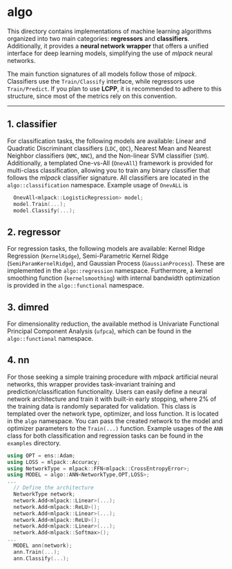 # algo

This directory contains implementations of machine learning algorithms organized into two main categories: **regressors** and **classifiers**. Additionally, it provides a **neural network wrapper** that offers a unified interface for deep learning models, simplifying the use of *mlpack* neural networks.  

The main function signatures of all models follow those of *mlpack*. Classifiers use the `Train/Classify` interface, while regressors use `Train/Predict`. If you plan to use **LCPP**, it is recommended to adhere to this structure, since most of the metrics rely on this convention.  

---

## 1. classifier

For classification tasks, the following models are available: Linear and Quadratic Discriminant classifiers (`LDC`, `QDC`), Nearest Mean and Nearest Neighbor classifiers (`NMC`, `NNC`), and the Non-linear SVM classifier (`SVM`). Additionally, a templated One-vs-All (`OnevAll`) framework is provided for multi-class classification, allowing you to train any binary classifier that follows the *mlpack* classifier signature. All classifiers are located in the `algo::classification` namespace. Example usage of `OnevALL` is

```cpp
  OnevAll<mlpack::LogisticRegression> model;
  model.Train(...);
  model.Classify(...);
```


## 2. regressor

For regression tasks, the following models are available: Kernel Ridge Regression (`KernelRidge`), Semi-Parametric Kernel Ridge (`SemiParamKernelRidge`), and Gaussian Process (`GaussianProcess`). These are implemented in the `algo::regression` namespace. Furthermore, a kernel smoothing function (`kernelsmoothing`) with internal bandwidth optimization is provided in the `algo::functional` namespace.  


## 3. dimred

For dimensionality reduction, the available method is Univariate Functional Principal Component Analysis (`ufpca`), which can be found in the `algo::functional` namespace.  


## 4. nn

For those seeking a simple training procedure with *mlpack* artificial neural networks, this wrapper provides task-invariant training and prediction/classification functionality. Users can easily define a neural network architecture and train it with built-in early stopping, where 2% of the training data is randomly separated for validation. This class is templated over the network type, optimizer, and loss function. It is located in the `algo` namespace. You can pass the created network to the model and optimizer parameters to the `Train(...)` function. Example usages of the `ANN` class for both classification and regression tasks can be found in the `examples` directory. 


```cpp
using OPT = ens::Adam;
using LOSS = mlpack::Accuracy;
using NetworkType = mlpack::FFN<mlpack::CrossEntropyError>;
using MODEL = algo::ANN<NetworkType,OPT,LOSS>;
... 
  // Define the architecture
  NetworkType network;
  network.Add<mlpack::Linear>(...);
  network.Add<mlpack::ReLU>();
  network.Add<mlpack::Linear>(...);
  network.Add<mlpack::ReLU>();
  network.Add<mlpack::Linear>(...);
  network.Add<mlpack::Softmax>();
...
  MODEL ann(network);
  ann.Train(...);
  ann.Classify(...);
```

